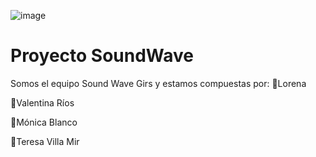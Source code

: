 ![image](https://github.com/SoundWAVEGIRLS/SoundWave/assets/132339878/029823f3-bba0-4aba-b331-e8bb84f98504)

# Proyecto SoundWave
Somos el equipo Sound Wave Girs y estamos compuestas por:
💠Lorena 

💠Valentina Ríos

💠Mónica Blanco

💠Teresa Villa Mir
